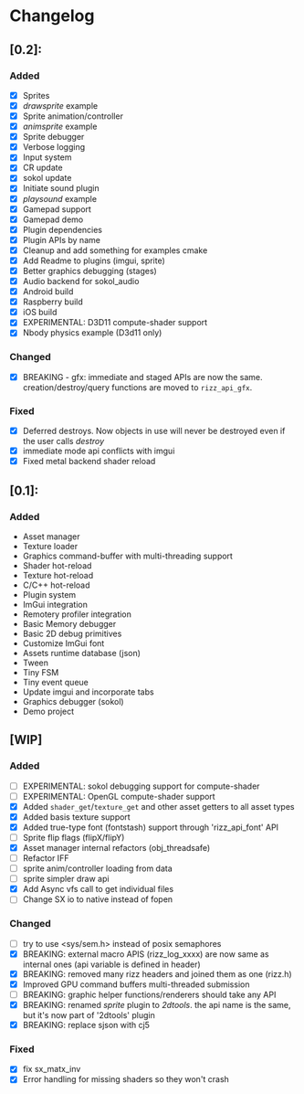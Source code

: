 # Changelog

## [0.2]:
### Added
- [x] Sprites
- [x] _drawsprite_ example
- [x] Sprite animation/controller
- [x] _animsprite_ example
- [x] Sprite debugger
- [x] Verbose logging
- [x] Input system 
- [x] CR update
- [x] sokol update
- [x] Initiate sound plugin
- [x] _playsound_ example
- [x] Gamepad support
- [x] Gamepad demo
- [x] Plugin dependencies
- [x] Plugin APIs by name
- [x] Cleanup and add something for examples cmake
- [x] Add Readme to plugins (imgui, sprite)
- [x] Better graphics debugging (stages)
- [x] Audio backend for sokol_audio
- [x] Android build
- [x] Raspberry build
- [x] iOS build
- [x] EXPERIMENTAL: D3D11 compute-shader support
- [x] Nbody physics example (D3d11 only)

### Changed
- [x] BREAKING - gfx: immediate and staged APIs are now the same. creation/destroy/query functions 
      are moved to `rizz_api_gfx`.

### Fixed
- [x] Deferred destroys. Now objects in use will never be destroyed even if the user calls _destroy_
- [x] immediate mode api conflicts with imgui
- [x] Fixed metal backend shader reload

## [0.1]:
### Added
- Asset manager
- Texture loader
- Graphics command-buffer with multi-threading support
- Shader hot-reload
- Texture hot-reload
- C/C++ hot-reload
- Plugin system
- ImGui integration
- Remotery profiler integration
- Basic Memory debugger
- Basic 2D debug primitives
- Customize ImGui font
- Assets runtime database (json)
- Tween
- Tiny FSM
- Tiny event queue
- Update imgui and incorporate tabs
- Graphics debugger (sokol)
- Demo project

## [WIP]
### Added
- [ ] EXPERIMENTAL: sokol debugging support for compute-shader
- [ ] EXPERIMENTAL: OpenGL compute-shader support
- [x] Added `shader_get`/`texture_get` and other asset getters to all asset types
- [x] Added basis texture support
- [x] Added true-type font (fontstash) support through 'rizz_api_font' API
- [ ] Sprite flip flags (flipX/flipY)
- [x] Asset manager internal refactors (obj_threadsafe)
- [ ] Refactor IFF
- [ ] sprite anim/controller loading from data
- [ ] sprite simpler draw api
- [x] Add Async vfs call to get individual files 
- [ ] Change SX io to native instead of fopen

### Changed
- [ ] try to use <sys/sem.h> instead of posix semaphores
- [x] BREAKING: external macro APIS (rizz_log_xxxx) are now same as internal ones (api variable is defined in header)
- [x] BREAKING: removed many rizz headers and joined them as one (rizz.h)
- [x] Improved GPU command buffers multi-threaded submission
- [ ] BREAKING: graphic helper functions/renderers should take any API
- [x] BREAKING: renamed _sprite_ plugin to _2dtools_. the api name is the same, but it's now part of '2dtools' plugin
- [x] BREAKING: replace sjson with cj5

### Fixed
- [x] fix sx_matx_inv 
- [x] Error handling for missing shaders so they won't crash
